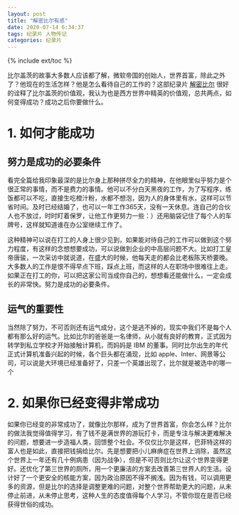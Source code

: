 ```yaml
---
layout: post
title: "解密比尔有感"
date: 2020-07-14 6:34:37
tags: 纪录片 人物传记
categories: 纪录片
---
```


{% include ext/toc %}

比尔盖茨的故事大多数人应该都了解，微软帝国的创始人，世界首富，除此之外了？他现在的生活怎样？他是怎么看待自己的工作的？这部纪录片 [解密比尔](https://movie.douban.com/subject/34807113/) 很好的诠释了比尔盖茨的价值观，我认为也是西方世界中精英的价值观，总共两点，如何变得成功？成功之后你要做什么。

# 1. 如何才能成功

##  努力是成功的必要条件

看完全篇给我印象最深的是比尔身上那种拼尽全力的精神，在他眼里似乎努力是个很正常的事情，而不是费力的事情。他可以不分白天黑夜的工作，为了写程序，练饭都可以不吃，直接生吃橙汁粉，水都不想泡，因为人的身体里有水，这样可以节省时间。及时已经结婚了，也可以一年工作365天，没有一天休息。连自己的合伙人也不放过，时时盯着保罗，让他工作更努力一些：）还用脑袋记住了每个人的车牌号，这样就知道谁在办公室继续工作了。

这种精神可以说在打工的人身上很少见到，如果能对待自己的工作可以做到这个努力程度，有这样的念想想要成功，可以说做到企业的中高层问题不大。比如打工皇帝唐骏，一次采访中就说道，在盛大的时候，他每天走的都会比老板陈天桥要晚。大多数人的工作是恨不得早点下班，踩点上班，而这样的人在职场中很难往上走。如果正在打工的你，可以把这家公司当成你自己的，想想看还能做什么，一定会成长的非常快。努力是成功的必要条件。

##  运气的重要性

当然除了努力，不可否则还有运气成分，这个是逃不掉的，现实中我们不是每个人都有那么好的运气。比如比尔的爸爸是一名律师，从小就有良好的教育，正式因为转学到私立学校才开始接触计算机，而妈妈是 IBM 的董事。同时比尔出生的年代正式计算机准备兴起的时候，各个巨头都在涌现，比如 apple、Inter、网景等公司，可以说是大环境已经准备好了，只差一个英雄出现了，比尔就是被选中的哪一个

# 2. 如果你已经变得非常成功 

如果你已经变的非常成功了，就像比尔那样，成为了世界首富，你会怎么样？比尔的做法我觉得值得学习，有了钱不是满世界的游玩打卡，而是专注与解决更难解决的问题，想要进一步造福人类，回馈整个社会。不仅仅比尔是这样，巴菲特这样的富人也是如此，直接把钱捐给比尔。先是想要把小儿麻痹症在世界上消除，虽然这个世界上一年还有几十例病患（因为战争），但是不可否则比尔让这个世界变得更好。还优化了第三世界的厕所，用一个更廉洁的方案去改善第三世界人的生活。设计好了一个更安全的核能方案，因为政治原因不得不搁浅。因为有钱，可以调用更多的资源，但是比尔的选择是调整更难的问题，对整个世界帮助更大的问题，从未停止前进，从未停止思考，这种人生的态度值得每个人学习，不管你现在是否已经获得世俗的成功。
